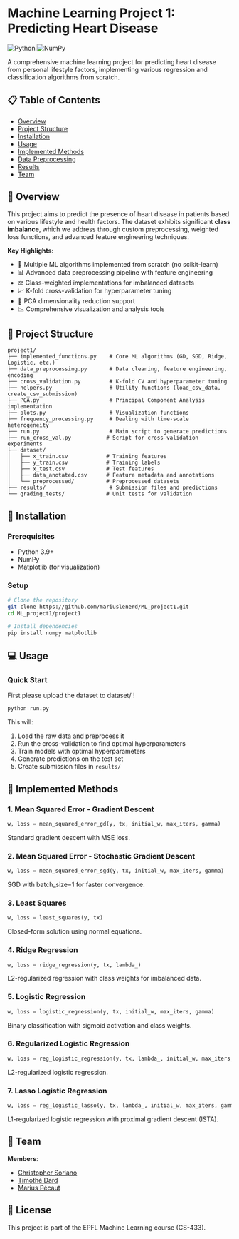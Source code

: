 # Machine Learning Project 1: Predicting Heart Disease

![Python](https://img.shields.io/badge/python-3.9+-blue.svg)
![NumPy](https://img.shields.io/badge/NumPy-scientific-green.svg)


A comprehensive machine learning project for predicting heart disease from personal lifestyle factors, implementing various regression and classification algorithms from scratch.

## 📋 Table of Contents
- [Overview](#overview)
- [Project Structure](#project-structure)
- [Installation](#installation)
- [Usage](#usage)
- [Implemented Methods](#implemented-methods)
- [Data Preprocessing](#data-preprocessing)
- [Results](#results)
- [Team](#team)

## 🎯 Overview

This project aims to predict the presence of heart disease in patients based on various lifestyle and health factors. The dataset exhibits significant **class imbalance**, which we address through custom preprocessing, weighted loss functions, and advanced feature engineering techniques.

**Key Highlights:**
- 🔬 Multiple ML algorithms implemented from scratch (no scikit-learn)
- 📊 Advanced data preprocessing pipeline with feature engineering
- ⚖️ Class-weighted implementations for imbalanced datasets
- 📈 K-fold cross-validation for hyperparameter tuning
- 🎨 PCA dimensionality reduction support
- 📉 Comprehensive visualization and analysis tools

## 📁 Project Structure

```
project1/
├── implemented_functions.py    # Core ML algorithms (GD, SGD, Ridge, Logistic, etc.)
├── data_preprocessing.py       # Data cleaning, feature engineering, encoding
├── cross_validation.py         # K-fold CV and hyperparameter tuning
├── helpers.py                  # Utility functions (load_csv_data, create_csv_submission)
├── PCA.py                      # Principal Component Analysis implementation
├── plots.py                    # Visualization functions
├── frequency_processing.py     # Dealing with time-scale heterogeneity
├── run.py                      # Main script to generate predictions
├── run_cross_val.py           # Script for cross-validation experiments
├── dataset/
│   ├── x_train.csv            # Training features
│   ├── y_train.csv            # Training labels
│   ├── x_test.csv             # Test features
│   ├── data_anotated.csv      # Feature metadata and annotations
│   └── preprocessed/          # Preprocessed datasets
├── results/                    # Submission files and predictions
└── grading_tests/             # Unit tests for validation
````

## 🚀 Installation

### Prerequisites
- Python 3.9+
- NumPy
- Matplotlib (for visualization)

### Setup
```bash
# Clone the repository
git clone https://github.com/mariuslenerd/ML_project1.git
cd ML_project1/project1

# Install dependencies
pip install numpy matplotlib
```

## 💻 Usage

### Quick Start 

First please upload the dataset to dataset/ !
```bash
python run.py
```
This will:
1. Load the raw data and preprocess it
2. Run the cross-validation to find optimal hyperparameters
3. Train models with optimal hyperparameters
4. Generate predictions on the test set
5. Create submission files in `results/`


## 🧮 Implemented Methods

### 1. Mean Squared Error - Gradient Descent
```python
w, loss = mean_squared_error_gd(y, tx, initial_w, max_iters, gamma)
```
Standard gradient descent with MSE loss.

### 2. Mean Squared Error - Stochastic Gradient Descent
```python
w, loss = mean_squared_error_sgd(y, tx, initial_w, max_iters, gamma)
```
SGD with batch_size=1 for faster convergence.

### 3. Least Squares
```python
w, loss = least_squares(y, tx)
```
Closed-form solution using normal equations.

### 4. Ridge Regression
```python
w, loss = ridge_regression(y, tx, lambda_)
```
L2-regularized regression with class weights for imbalanced data.

### 5. Logistic Regression
```python
w, loss = logistic_regression(y, tx, initial_w, max_iters, gamma)
```
Binary classification with sigmoid activation and class weights.

### 6. Regularized Logistic Regression
```python
w, loss = reg_logistic_regression(y, tx, lambda_, initial_w, max_iters, gamma)
```
L2-regularized logistic regression.

### 7. Lasso Logistic Regression
```python
w, loss = reg_logistic_lasso(y, tx, lambda_, initial_w, max_iters, gamma)
```
L1-regularized logistic regression with proximal gradient descent (ISTA).


## 👥 Team
**Members**: 
- [Christopher Soriano](https://github.com/SorianoChristopher)
- [Timothé Dard](https://github.com/timotda)
- [Marius Pécaut](https://github.com/mariuslenerd)


## 📄 License

This project is part of the EPFL Machine Learning course (CS-433).
